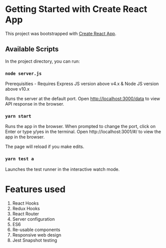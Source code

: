 # Getting Started with Create React App

This project was bootstrapped with [Create React App](https://github.com/facebook/create-react-app).

## Available Scripts

In the project directory, you can run:

### `node server.js`

Prerequisities - Requires Express JS version above v4.x & Node JS version above v10.x

Runs the server at the default port.
Open [http://localhost:3000/data](http://localhost:3000/data) to view API response in the browser.

### `yarn start`

Runs the app in the browser.
When prompted to change the port, click on Enter or type y/yes in the terminal.
Open http://localhost:3001/#/ to view the app in the browser.

The page will reload if you make edits. 

### `yarn test a`

Launches the test runner in the interactive watch mode.

# Features used

1. React Hooks
2. Redux Hooks
3. React Router
4. Server configuration
5. ES6
6. Re-usable components
7. Responsive web design
8. Jest Snapshot testing
